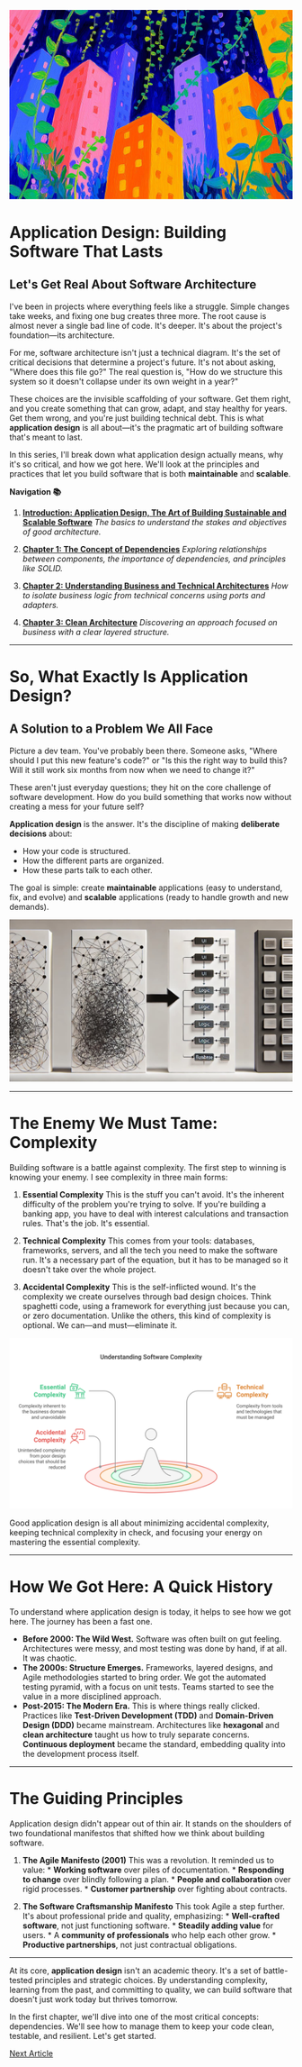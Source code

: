 ![](assets/thumbnail.jpg)

# Application Design: Building Software That Lasts

## Let's Get Real About Software Architecture

I've been in projects where everything feels like a struggle. Simple changes take weeks, and fixing one bug creates three more. The root cause is almost never a single bad line of code. It's deeper. It's about the project's foundation—its architecture.

For me, software architecture isn't just a technical diagram. It's the set of critical decisions that determine a project's future. It's not about asking, "Where does this file go?" The real question is, "How do we structure this system so it doesn't collapse under its own weight in a year?"

These choices are the invisible scaffolding of your software. Get them right, and you create something that can grow, adapt, and stay healthy for years. Get them wrong, and you're just building technical debt. This is what **application design** is all about—it's the pragmatic art of building software that's meant to last.

In this series, I'll break down what application design actually means, why it's so critical, and how we got here. We'll look at the principles and practices that let you build software that is both **maintainable** and **scalable**.

**Navigation 📚**

1. [**Introduction: Application Design, The Art of Building Sustainable and Scalable Software**](https://www.jterrazz.com/articles/9-software-design-0-why-architecture-matters)
		*The basics to understand the stakes and objectives of good architecture.*

2. [**Chapter 1: The Concept of Dependencies**](https://www.jterrazz.com/articles/10-software-design-1-mastering-dependencies)
		*Exploring relationships between components, the importance of dependencies, and principles like SOLID.*

3. [**Chapter 2: Understanding Business and Technical Architectures**](https://www.jterrazz.com/articles/11-software-design-2-hexagonal-architecture)
		*How to isolate business logic from technical concerns using ports and adapters.*

4. [**Chapter 3: Clean Architecture**](https://www.jterrazz.com/articles/12-software-design-3-clean-architecture-in-practice)
		*Discovering an approach focused on business with a clear layered structure.*

---

# So, What Exactly Is Application Design?

## A Solution to a Problem We All Face

Picture a dev team. You've probably been there. Someone asks, "Where should I put this new feature's code?" or "Is this the right way to build this? Will it still work six months from now when we need to change it?"

These aren't just everyday questions; they hit on the core challenge of software development. How do you build something that works now without creating a mess for your future self?

**Application design** is the answer. It's the discipline of making **deliberate decisions** about:

* How your code is structured.
* How the different parts are organized.
* How these parts talk to each other.

The goal is simple: create **maintainable** applications (easy to understand, fix, and evolve) and **scalable** applications (ready to handle growth and new demands).

![](assets/application-complexity.jpg)

---

# The Enemy We Must Tame: Complexity

Building software is a battle against complexity. The first step to winning is knowing your enemy. I see complexity in three main forms:

1. **Essential Complexity**
		This is the stuff you can't avoid. It's the inherent difficulty of the problem you're trying to solve. If you're building a banking app, you have to deal with interest calculations and transaction rules. That's the job. It's essential.

2. **Technical Complexity**
		This comes from your tools: databases, frameworks, servers, and all the tech you need to make the software run. It's a necessary part of the equation, but it has to be managed so it doesn't take over the whole project.

3. **Accidental Complexity**
		This is the self-inflicted wound. It's the complexity we create ourselves through bad design choices. Think spaghetti code, using a framework for everything just because you can, or zero documentation. Unlike the others, this kind of complexity is optional. We can—and must—eliminate it.

![](assets/complexity-levels.svg)

Good application design is all about minimizing accidental complexity, keeping technical complexity in check, and focusing your energy on mastering the essential complexity.

---

# How We Got Here: A Quick History

To understand where application design is today, it helps to see how we got here. The journey has been a fast one.

* **Before 2000: The Wild West.**
		Software was often built on gut feeling. Architectures were messy, and most testing was done by hand, if at all. It was chaotic.
* **The 2000s: Structure Emerges.**
		Frameworks, layered designs, and Agile methodologies started to bring order. We got the automated testing pyramid, with a focus on unit tests. Teams started to see the value in a more disciplined approach.
* **Post-2015: The Modern Era.**
		This is where things really clicked. Practices like **Test-Driven Development (TDD)** and **Domain-Driven Design (DDD)** became mainstream. Architectures like **hexagonal** and **clean architecture** taught us how to truly separate concerns. **Continuous deployment** became the standard, embedding quality into the development process itself.

---

# The Guiding Principles

Application design didn't appear out of thin air. It stands on the shoulders of two foundational manifestos that shifted how we think about building software.

1. **The Agile Manifesto (2001)**
		This was a revolution. It reminded us to value:
		* **Working software** over piles of documentation.
		* **Responding to change** over blindly following a plan.
		* **People and collaboration** over rigid processes.
		* **Customer partnership** over fighting about contracts.

2. **The Software Craftsmanship Manifesto**
		This took Agile a step further. It's about professional pride and quality, emphasizing:
		* **Well-crafted software**, not just functioning software.
		* **Steadily adding value** for users.
		* A **community of professionals** who help each other grow.
		* **Productive partnerships**, not just contractual obligations.

---

At its core, **application design** isn't an academic theory. It's a set of battle-tested principles and strategic choices. By understanding complexity, learning from the past, and committing to quality, we can build software that doesn't just work today but thrives tomorrow.

In the first chapter, we'll dive into one of the most critical concepts: dependencies. We'll see how to manage them to keep your code clean, testable, and resilient. Let's get started.

[Next Article](https://www.jterrazz.com/articles/10-software-design-1-mastering-dependencies)
